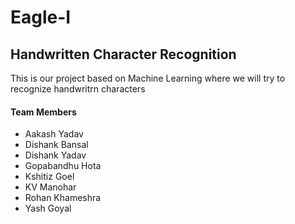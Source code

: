 # Eagle-I
<h2><b> Handwritten Character Recognition</b> </h2>
<p> This is our project based on Machine Learning where we will try to recognize handwritrn characters </p>

<h4>Team Members</h4>
<ul>
<li>Aakash Yadav</li>
<li>Dishank Bansal</li>
<li>Dishank Yadav</li>
<li>Gopabandhu Hota</li>
<li>Kshitiz Goel</li>
<li>KV Manohar</li>
<li>Rohan Khameshra</li>
<li>Yash Goyal</li>
</ul>
